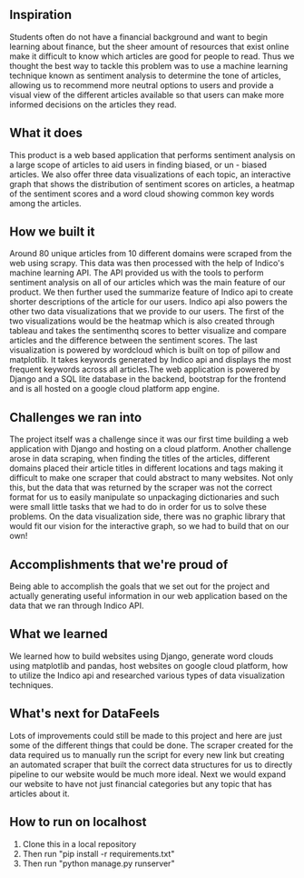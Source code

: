 ## Inspiration
Students often do not have a financial background and want to begin learning about finance, but the sheer amount of resources that exist online make it difficult to know which articles are good for people to read. Thus we thought the best way to tackle this problem was to use a machine learning technique known as sentiment analysis to determine the tone of articles, allowing us to recommend more neutral options to users and provide a visual view of the different articles available so that users can make more informed decisions on the articles they read.

## What it does
This product is a web based application that performs sentiment analysis on a large scope of articles to aid users in finding biased, or un - biased articles. We also offer three data visualizations of each topic, an interactive graph that shows the distribution of sentiment scores on articles, a heatmap of the sentiment scores and a word cloud showing common key words among the articles.

## How we built it
Around 80 unique articles from 10 different domains were scraped from the web using scrapy. This data was then processed with the help of Indico's machine learning API. The API provided us with the tools to perform sentiment analysis on all of our articles which was the main feature of our product. We then further used the summarize feature of Indico api to create shorter descriptions of the article for our users. Indico api also powers the other two data visualizations that we provide to our users. The first of the two visualizations would be the heatmap which is also created through tableau and takes the sentimenthq scores to better visualize and compare articles and the difference between the sentiment scores. The last visualization is powered by wordcloud which is built on top of pillow and matplotlib. It takes keywords generated by Indico api and displays the most frequent keywords across all articles.The web application is powered by Django and a SQL lite database in the backend, bootstrap for the frontend and is all hosted on a google cloud platform app engine.

## Challenges we ran into
The project itself was a challenge since it was our first time building a web application with Django and hosting on a cloud platform. Another challenge arose in data scraping, when finding the titles of the articles, different domains placed their article titles in different locations and tags making it difficult to make one scraper that could abstract to many websites. Not only this, but the data that was returned by the scraper was not the correct format for us to easily manipulate so unpackaging dictionaries and such were small little tasks that we had to do in order for us to solve these problems. On the data visualization side, there was no graphic library that would fit our vision for the interactive graph, so we had to build that on our own!

## Accomplishments that we're proud of
Being able to accomplish the goals that we set out for the project and actually generating useful information in our web application based on the data that we ran through Indico API.

## What we learned
We learned how to build websites using Django, generate word clouds using matplotlib and pandas, host websites on google cloud platform, how to utilize the Indico api and researched various types of data visualization techniques. 

## What's next for DataFeels
Lots of improvements could still be made to this project and here are just some of the different things that could be done. The scraper created for the data required us to manually run the script for every new link but creating an automated scraper that built the correct data structures for us to directly pipeline to our website would be much more ideal. Next we would expand our website to have not just financial categories but any topic that has articles about it.

## How to run on localhost
1. Clone this in a local repository
2. Then run "pip install -r requirements.txt"
3. Then run "python manage.py runserver"